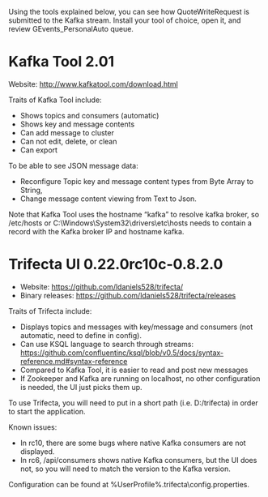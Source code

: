 Using the tools explained below, you can see how QuoteWriteRequest is submitted to the Kafka stream. Install your tool of choice, open it, and review GEvents_PersonalAuto queue.
# Kafka Tool 2.01

Website: http://www.kafkatool.com/download.html

Traits of Kafka Tool include:

* Shows topics and consumers (automatic)
* Shows key and message contents
* Can add message to cluster
* Can not edit, delete, or clean
* Can export

To be able to see JSON message data:

* Reconfigure Topic key and message content types from Byte Array to String,
* Change message content viewing from Text to Json.

Note that Kafka Tool uses the hostname “kafka” to resolve kafka broker, so /etc/hosts or C:\Windows\System32\drivers\etc\hosts needs to contain a record with the Kafka broker IP and hostname kafka.

# Trifecta UI 0.22.0rc10c-0.8.2.0

* Website: https://github.com/ldaniels528/trifecta/
* Binary releases: https://github.com/ldaniels528/trifecta/releases

Traits of Trifecta include:

* Displays topics and messages with key/message and consumers (not automatic, need to define in config).
* Can use KSQL language to search through streams: https://github.com/confluentinc/ksql/blob/v0.5/docs/syntax-reference.md#syntax-reference
* Compared to Kafka Tool, it is easier to read and post new messages
* If Zookeeper and Kafka are running on localhost, no other configuration is needed, the UI just picks them up. 

To use Trifecta, you will need to put in a short path (i.e. D:/trifecta) in order to start the application.

Known issues:

* In rc10, there are some bugs where native Kafka consumers are not displayed.
* In rc6, /api/consumers shows native Kafka consumers, but the UI does not, so you will need to match the version to the Kafka version.

Configuration can be found at %UserProfile%\.trifecta\config.properties.
